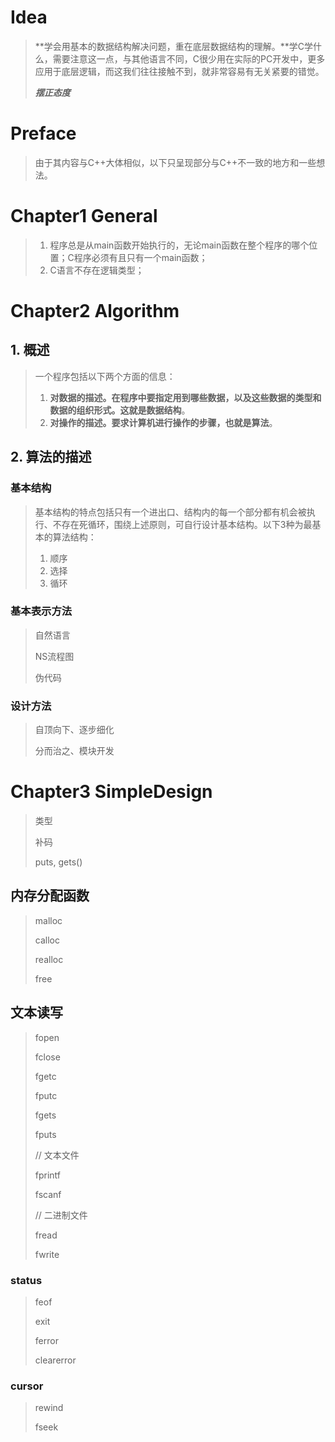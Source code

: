 

# Idea

> **学会用基本的数据结构解决问题，重在底层数据结构的理解。**学C学什么，需要注意这一点，与其他语言不同，C很少用在实际的PC开发中，更多应用于底层逻辑，而这我们往往接触不到，就非常容易有无关紧要的错觉。
>
> ***摆正态度***

# Preface

> 由于其内容与C++大体相似，以下只呈现部分与C++不一致的地方和一些想法。

# Chapter1 General

> 1. 程序总是从main函数开始执行的，无论main函数在整个程序的哪个位置；C程序必须有且只有一个main函数；
> 2. C语言不存在逻辑类型；



# Chapter2 Algorithm

## 1. 概述

> 一个程序包括以下两个方面的信息：
>
> 1. **对数据的描述。**在程序中要指定用到哪些数据，以及这些数据的类型和数据的组织形式。这就是**数据结构**。
> 2. **对操作的描述。**要求计算机进行操作的步骤，也就是**算法**。

## 2. 算法的描述

### 基本结构

> 基本结构的特点包括只有一个进出口、结构内的每一个部分都有机会被执行、不存在死循环，围绕上述原则，可自行设计基本结构。以下3种为最基本的算法结构：
>
> 1. 顺序
> 2. 选择
> 3. 循环

### 基本表示方法

> 自然语言
>
> NS流程图
>
> 伪代码

### 设计方法

> 自顶向下、逐步细化
>
> 分而治之、模块开发



# Chapter3 SimpleDesign

> 类型
>
> 补码
>
> puts, gets()



## 内存分配函数

> malloc
>
> calloc
>
> realloc
>
> free

## 文本读写

> fopen
>
> fclose
>
> fgetc
>
> fputc
>
> fgets
>
> fputs
>
> // 文本文件
>
> fprintf
>
> fscanf
>
> // 二进制文件
>
> fread
>
> fwrite

### status

> feof
>
> exit
>
> ferror
>
> clearerror

### cursor

> rewind
>
> fseek
